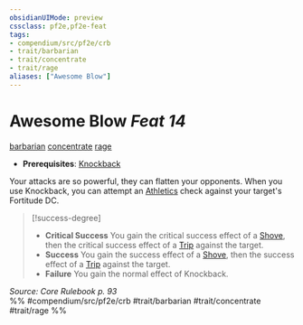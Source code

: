 ```yaml
---
obsidianUIMode: preview
cssclass: pf2e,pf2e-feat
tags:
- compendium/src/pf2e/crb
- trait/barbarian
- trait/concentrate
- trait/rage
aliases: ["Awesome Blow"]
---
```

# Awesome Blow  *Feat 14*  
[barbarian](/rules/traits/barbarian.md)  [concentrate](/rules/traits/concentrate.md)  [rage](/rules/traits/rage.md)  

- **Prerequisites**: [Knockback](/compendium/feats/knockback.md)

Your attacks are so powerful, they can flatten your opponents. When you use Knockback, you can attempt an [Athletics](/compendium/skills.md#Athletics) check against your target's Fortitude DC.

> [!success-degree] 
> - **Critical Success** You gain the critical success effect of a [Shove](/rules/actions/shove.md), then the critical success effect of a [Trip](/rules/actions/trip.md) against the target.
> - **Success** You gain the success effect of a [Shove](/rules/actions/shove.md), then the success effect of a [Trip](/rules/actions/trip.md) against the target.
> - **Failure** You gain the normal effect of Knockback.

*Source: Core Rulebook p. 93*  
%% #compendium/src/pf2e/crb #trait/barbarian #trait/concentrate #trait/rage %%